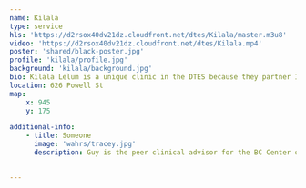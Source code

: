 ```yaml
---
name: Kilala
type: service
hls: 'https://d2rsox40dv21dz.cloudfront.net/dtes/Kilala/master.m3u8'
video: 'https://d2rsox40dv21dz.cloudfront.net/dtes/Kilala.mp4'
poster: 'shared/black-poster.jpg'
profile: 'kilala/profile.jpg'
background: 'kilala/background.jpg'
bio: Kilala Lelum is a unique clinic in the DTES because they partner Indigenous Elders with physicians and allied health professionals to provide physical, mental, emotional and spiritual care to the community of the DTES.
location: 626 Powell St
map:
    x: 945
    y: 175

additional-info: 
    - title: Someone
      image: 'wahrs/tracey.jpg'
      description: Guy is the peer clinical advisor for the BC Center on Substance Use, as well as the Overdose Emergency Response and Regional Addiction Program at Vancouver Coastal Health. He is an advocate for harm reduction, and shares his lived experiences with substance use as a reference for positive change.
    

---
```

